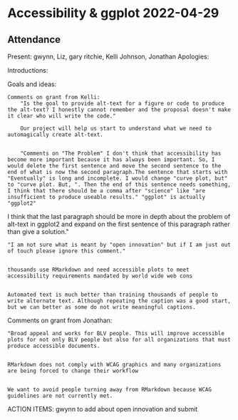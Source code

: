 # Accessibility & ggplot 2022-04-29

## Attendance

Present: gwynn, Liz, gary ritchie, Kelli Johnson, Jonathan
Apologies: 

Introductions:

Goals and ideas:
    
    Comments on grant from Kelli:
        "Is the goal to provide alt-text for a figure or code to produce the alt-text? I honestly cannot remember and the proposal doesn't make it clear who will write the code."
        
        Our project will help us start to understand what we need to automagically create alt-text.
        
        
        "Comments on "The Problem" I don't think that accessibility has become more important because it has always been important. So, I would delete the first sentence and move the second sentence to the end of what is now the second paragraph.The sentence that starts with "Eventually" is long and incomplete. I would change "curve plot, but" to "curve plot. But, ". Then the end of this sentence needs something, I think that there should be a comma after "science" like "are insufficient to produce useable results." "ggplot" is actually "ggplot2"
I think that the last paragraph should be more in depth about the problem of alt-text in ggplot2 and expand on the first sentence of this paragraph rather than give a solution."

    "I am not sure what is meant by "open innovation" but if I am just out of touch please ignore this comment."


    thousands use RMarkdown and need accessible plots to meet accessibility requirements mandated by world wide web cons


    Automated text is much better than training thousands of people to write alternate text. Although repeating the caption was a good start, but we can better as some do not write meaningful captions.


Comments on grant from Jonathan:

    "Broad appeal and works for BLV people. This will improve accessible plots for not only BLV people but also for all organizations that must produce accessible documents. 


    RMarkdown does not comply with WCAG graphics and many organizations are being forced to change their workflow 


    We want to avoid people turning away from RMarkdown because WCAG guidelines are not currently met. 




ACTION ITEMS:
    gwynn to add about open innovation and submit



